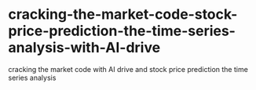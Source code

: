 # cracking-the-market-code-stock-price-prediction-the-time-series-analysis-with-AI-drive
cracking the market code with AI drive and stock price prediction the time series analysis
